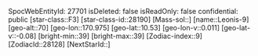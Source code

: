 ﻿---
location: [10.53,170.975,70]
type: Station
tags:
- astro/Star

---
SpocWebEntityId: 27701
isDeleted: false
isReadOnly: false
confidential: public
[star-class::F3]
[star-class-id::28190]
[Mass-sol::]
[name::Leonis-9]
[geo-alt::70]
[geo-lon::170.975]
[geo-lat::10.53]
[geo-lon-v::0.011]
[geo-lat-v::-0.08]
[bright-min::39]
[bright-max::39]
[Zodiac-index::9]
[ZodiacId::28128]
[NextStarId::]

